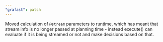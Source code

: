 ```yaml
---
"grafast": patch
---
```


Moved calculation of `@stream` parameters to runtime, which has meant that
stream info is no longer passed at planning time - instead execute() can
evaluate if it is being streamed or not and make decisions based on that.
